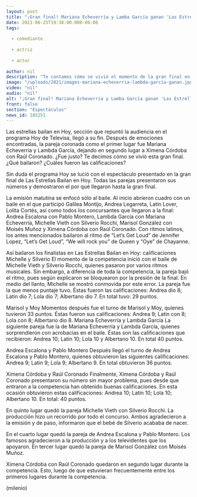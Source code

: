 ```yaml
---
layout: post
title: "¡Gran final! Mariana Echeverría y Lamba García ganan 'Las Estrellas bailan en Hoy'; así se vivió el show"
date: 2021-06-25T19:38:00.000-06:00
tags:
  
  - comediante
  
  - actriz
  
  - actor
  
author: nil
description: "Te contamos cómo se vivió el momento de la gran final en Las Estrellas Bailan en Hoy de Televisa. ¿En qué lugar quedaron las parejas? ¿Fue justa la final? Así se vivieron los momentos del reality show."
image: "/uploads/2021/images-mariana-echeverria-lambda-garcia-ganan.jpg"
video: "nil"
audio: "nil"
alt: "¡Gran final! Mariana Echeverría y Lamba García ganan 'Las Estrellas bailan en Hoy'; así se vivió el show"
front: false
section: "Espectáculos"
news_id: 185251
---
```


Las estrellas bailan en Hoy, sección que repuntó la audiencia en el programa Hoy de Televisa, llegó a su fin. Después de emociones encontradas, la pareja coronada como el primer lugar fue Mariana Echeverria y Lambda García, dejando en segundo lugar a Ximena Córdoba con Raúl Coronado. ¿Fue justo? Te decimos cómo se vivió esta gran final. ¿Qué bailaron? ¿Cuáles fueron las calificaciones?  

Sin duda el programa Hoy se lució con el espectáculo presentado en la gran final de Las Estrellas Bailan en Hoy. Todas las parejas presentaron sus números y demostraron el por qué llegaron hasta la gran final. 

La emisión matutina se enfocó sólo al baile. Al inicio abrieron cuadro con un baile en el que participó Galilea Montijo, Andrea Legarreta, Latin Lover, Lolita Cortés, así como todos los concursantes que llegaron a la final: Andrea Escalona con Pablo Montero, Lambda García con Mariana Echeverría, Michelle Vieth con Silverio Rocchi, Marisol González con Moisés Muñoz y Ximena Córdoba con Raúl Coronado. Con ritmos latinos, los antes mencionados bailaron al ritmo de “Let’s Get Loud” de Jennifer Lopez, “Let’s Get Loud”, “We will rock you” de Queen y “Oye” de Chayanne. 

Así bailaron los finalistas en Las Estrellas Bailan en Hoy: calificaciones Michelle y Silverio  El momento de la competencia inició con el baile de Michelle Vieth y Silverio Rocchi, quienes pasaron por varios ritmos musicales. Sin embargo, a diferencia de toda la competencia, la pareja bajó el ritmo, pues según explicaron se bloquearon por la presión de la final. En medio del llanto, Michelle se mostró conmovida por este error. La pareja fue la que menos puntaje tuvo. Éstas fueron las calificaciones: Andrea dio 8; Latin dio 7; Lola dio 7; Albertano dio 7. En total tuvo: 29 puntos.

Marisol y Moy Momentos después fue el turno de Marisol y Moy, quienes tuvieron 33 puntos. Éstas fueron sus calificaciones: Andrea 9; Latin con 8; Lola con 8; Albertano dio 8. 
Mariana Echeverría y Lambda García La siguiente pareja fue la de Mariana Echeverría y Lambda García, quienes sorprendieron con acrobacias en el baile. Éstas son las calificaciones que recibieron: Andrea 10; Latin 10; Lola 10 y Albertano 10. En total 40 puntos.

Andrea Escalona y Pablo Montero Después llegó el turno de Andrea Escalona y Pablo Montero, quienes obtuvieron las siguientes calificaciones: Andrea 9; Latin 9; Lola 9; Albertano 9. En total obtuvieron 36 puntos. 

Ximena Córdoba y Raúl Coronado  Finalmente, Ximena Córdoba y Raúl Coronado presentaron su número sin mayor problema, pues desde que entraron a la competencia han obtenido buenas calificaciones. En esta ocasión obtuvieron estas calificaciones: Andrea 10; Latin 10; Lola 10; Albertano 10. En total: 40 puntos. 

En quinto lugar quedó la pareja Michelle Vieth con Silverio Rocchi. La producción hizo un recorrido por todo el concurso. Ambos agradecieron a la emisión y de paso, informaron que el bebé de Silverio acababa de nacer. 

En el cuarto lugar quedó la pareja de Andrea Escalona y Pablo Montero. Los famosos agradecieron a la producción y a los televidentes que los apoyaron. 
En tercer lugar quedó la pareja de Marisol González con Moisés Muñoz. 

Ximena Córdoba con Raúl Coronado quedaron en segundo lugar durante la competencia. Esto, luego de que estuvieran frecuentemente entre los primeros lugares durante la competencia.  

(milenio)
